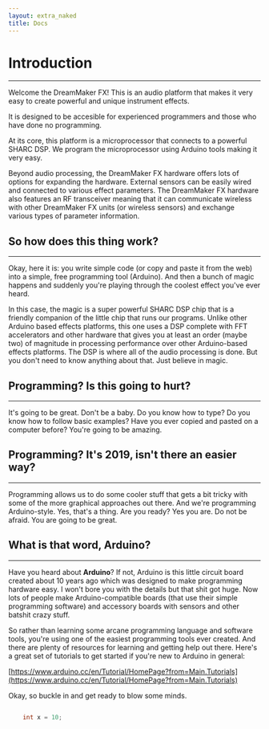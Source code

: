 ```yaml
---
layout: extra_naked
title: Docs
---
```


# Introduction 
------

Welcome the DreamMaker FX!  This is an audio platform that makes it very easy to create powerful and unique instrument effects.   



It is designed to be accesible for experienced programmers and those who have done no programming.   



At its core, this platform is a microprocessor that connects to a powerful SHARC DSP.  We program the microprocessor using Arduino tools making it very easy.




Beyond audio processing, the DreamMaker FX hardware offers lots of options for expanding the hardware.  External sensors can be easily wired and connected to various effect parameters.  The DreamMaker FX hardware also features an RF transceiver meaning that it can communicate wireless with other DreamMaker FX units (or wireless sensors) and exchange various types of parameter information.

## So how does this thing work?
------

Okay, here it is: you write simple code (or copy and paste it from the web) into a simple, free programming tool (Arduino).  And then a bunch of magic happens and suddenly you're playing through the coolest effect you've ever heard.  

In this case, the magic is a super powerful SHARC DSP chip that is a friendly companion of the little chip that runs our programs.  Unlike other Arduino based effects platforms, this one uses a DSP complete with FFT accelerators and other hardware that gives you at least an order (maybe two) of magnitude in processing performance over other Arduino-based effects platforms.  The DSP is where all of the audio processing is done.  But you don't need to know anything about that.  Just believe in magic.

## Programming? Is this going to hurt?
------

It's going to be great.  Don't be a baby.  Do you know how to type?  Do you know how to follow basic examples?  Have you ever copied and pasted on a computer before?  You're going to be amazing.  

## Programming? It's 2019, isn't there an easier way?
------

Programming allows us to do some cooler stuff that gets a bit tricky with some of the more graphical approaches out there.  And we're programming Arduino-style.  Yes, that's a thing.  Are you ready?  Yes you are.  Do not be afraid.  You are going to be great.

## What is that word, Arduino?
------

Have you heard about **Arduino**?  If not, Arduino is this little circuit board created about 10 years ago which was designed to make programming hardware easy.  I won't bore you with the details but that shit got huge.  Now lots of people make Arduino-compatible boards (that use their simple programming software) and accessory boards with sensors and other batshit crazy stuff.

So rather than learning some arcane programming language and software tools, you're using one of the easiest programming tools ever created.  And there are plenty of resources for learning and getting help out there.  Here's a great set of tutorials to get started if you're new to Arduino in general: 

[https://www.arduino.cc/en/Tutorial/HomePage?from=Main.Tutorials](https://www.arduino.cc/en/Tutorial/HomePage?from=Main.Tutorials)

Okay, so buckle in and get ready to blow some minds.
``` C

	int x = 10;

```


